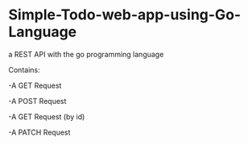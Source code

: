 # Simple-Todo-web-app-using-Go-Language

a REST API with the go programming language


Contains:

-A GET Request

-A POST Request

-A GET Request (by id)

-A PATCH Request
